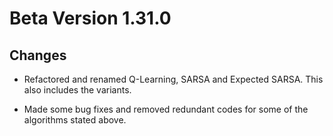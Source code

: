 # Beta Version 1.31.0

## Changes

* Refactored and renamed Q-Learning, SARSA and Expected SARSA. This also includes the variants.

* Made some bug fixes and removed redundant codes for some of the algorithms stated above.
